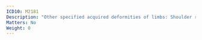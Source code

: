 ```yaml
---
ICD10: M2181
Description: "Other specified acquired deformities of limbs: Shoulder region"
Matters: No
Weight: 0
---
```


